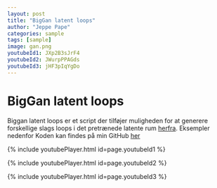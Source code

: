 ```yaml
---
layout: post
title: "BigGan latent loops"
author: "Jeppe Pape"
categories: sample
tags: [sample]
image: gan.png
youtubeId1: JXp2B3sJrF4
youtubeId2: JWurpPPAGds
youtubeId3: jHF3pIqYgDo
---
```


# BigGan latent loops

Biggan latent loops er et script der tilføjer muligheden for at generere forskellige slags loops i det pretrænede latente rum [herfra](https://tfhub.dev/s?q=biggan). Eksempler nedenfor
Koden kan findes på min GitHub [her](https://github.com/jeppe-pape/BigGAN-latent-space-loops)


{% include youtubePlayer.html id=page.youtubeId1 %}


{% include youtubePlayer.html id=page.youtubeId2 %}


{% include youtubePlayer.html id=page.youtubeId3 %}
